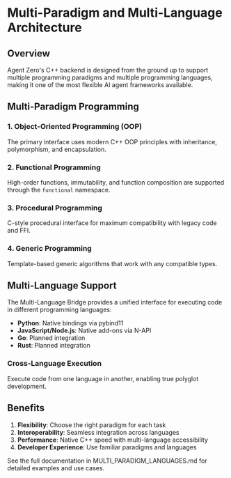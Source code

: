 # Multi-Paradigm and Multi-Language Architecture

## Overview

Agent Zero's C++ backend is designed from the ground up to support multiple programming paradigms and multiple programming languages, making it one of the most flexible AI agent frameworks available.

## Multi-Paradigm Programming

### 1. Object-Oriented Programming (OOP)

The primary interface uses modern C++ OOP principles with inheritance, polymorphism, and encapsulation.

### 2. Functional Programming

High-order functions, immutability, and function composition are supported through the `functional` namespace.

### 3. Procedural Programming

C-style procedural interface for maximum compatibility with legacy code and FFI.

### 4. Generic Programming

Template-based generic algorithms that work with any compatible types.

## Multi-Language Support

The Multi-Language Bridge provides a unified interface for executing code in different programming languages:

- **Python**: Native bindings via pybind11
- **JavaScript/Node.js**: Native add-ons via N-API
- **Go**: Planned integration
- **Rust**: Planned integration

### Cross-Language Execution

Execute code from one language in another, enabling true polyglot development.

## Benefits

1. **Flexibility**: Choose the right paradigm for each task
2. **Interoperability**: Seamless integration across languages
3. **Performance**: Native C++ speed with multi-language accessibility
4. **Developer Experience**: Use familiar paradigms and languages

See the full documentation in MULTI_PARADIGM_LANGUAGES.md for detailed examples and use cases.
